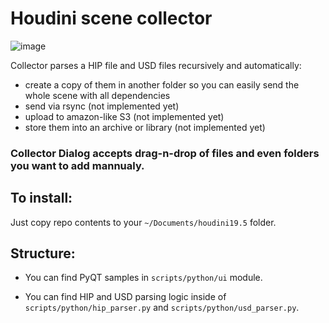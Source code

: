 # Houdini scene collector
![image](https://github.com/Al-Garifov/houdini-collector/assets/113169696/4ee590ed-4840-47d9-b648-92e6e486057f)


Collector parses a HIP file and USD files recursively and automatically:
- create a copy of them in another folder so you can easily send the whole scene with all dependencies 
- send via rsync (not implemented yet)
- upload to amazon-like S3 (not implemented yet)
- store them into an archive or library (not implemented yet)

### Collector Dialog accepts drag-n-drop of files and even folders you want to add mannualy.

## To install:
Just copy repo contents to your `~/Documents/houdini19.5` folder.

## Structure:
- You can find PyQT samples in `scripts/python/ui` module.

- You can find HIP and USD parsing logic inside of `scripts/python/hip_parser.py` and `scripts/python/usd_parser.py`.
